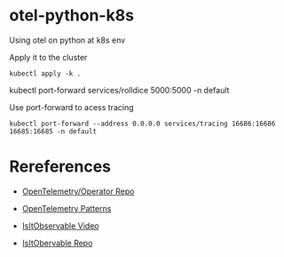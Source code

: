 # otel-python-k8s

Using otel on python at k8s env

Apply it to the cluster
```
kubectl apply -k .
```

kubectl port-forward services/rolldice 5000:5000 -n default


Use port-forward to acess tracing
```
kubectl port-forward --address 0.0.0.0 services/tracing 16686:16686 16685:16685 -n default
```

# Rereferences

* [OpenTelemetry/Operator Repo](https://github.com/open-telemetry/opentelemetry-operator)

* [OpenTelemetry Patterns](https://github.com/jpkrohling/opentelemetry-collector-deployment-patterns)

* [IsItObservable Video](https://www.youtube.com/watch?v=tuiPSfqrmtg)

* [IsItObervable Repo](https://github.com/isItObservable/OpenTelemetryOperator)